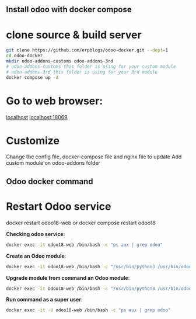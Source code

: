 ## Install odoo with docker compose

# clone source & build server

```bash
git clone https://github.com/erpblogs/odoo-docker.git --dept=1
cd odoo-docker
mkdir odoo-addons-customs odoo-addons-3rd
# odoo-addons-customs this folder is using for your custom module
# odoo-addons-3rd this folder is using for your 3rd module
docker compose up -d
```

# Go to web browser: 
[localhost](http://localhost)
[localhost:18069](http://localhost:18069)

# Customize
Change the config file, docker-compose file and nginx file to update 
Add custom module on odoo-addons folder


## Odoo docker command 
# Restart Odoo service 
docker restart odoo18-web
or docker compose restart odoo18

**Checking odoo service**:

``` bash
docker exec -it odoo18-web /bin/bash -c "ps aux | grep odoo"
```

**Create an Odoo module**:
``` bash
docker exec -it odoo18-web /bin/bash -c "/usr/bin/python3 /usr/bin/odoo scaffold  module_name /mnt/extra-addons"
```

**Upgrade module from command an Odoo module**:
``` bash
docker exec -it odoo18-web /bin/bash -c "/usr/bin/python3 /usr/bin/odoo --db_host postgres --db_port 5432 --db_user odoo --db_password odoo18@2024 --http-port=9999 -d database_name -u module_name1,module_name2 --stop-after-init"
```

**Run command as a super user**:

``` bash
docker exec -it -U odoo18-web /bin/bash -c "ps aux | grep odoo"
```

